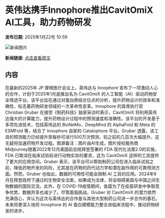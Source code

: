 # 英伟达携手Innophore推出CavitOmiX AI工具，助力药物研发

**发布日期**: 2025年1月22号 10:59

![新闻图片](https://pic.chinaz.com/picmap/202306261708321795_8.jpg)

**新闻链接**: [点击查看原文](https://www.aibase.com/zh/news/14922)

## 内容

在最新的2025年 JP 摩根医疗会议上，英伟达与 Innophore 宣布了一项激动人心的合作，计划于2025年1月底推出名为 CavitOmiX 的人工智能（AI）驱动药物安全筛选平台。该平台旨在通过对蛋白质结合位点的分析，提升药物设计的效率和准确性，标志着药物研发领域的一次革命性变革。Innophore 的首席执行官 Christian Gruber 在接受《制药科技》独家采访时表示，CavitOmiX 将利用英伟达强大的计算能力，提升药物设计过程中的预测速度和准确性。该平台的开发基于多项先进技术，包括英伟达的 BioNeMo、DeepMind 的 AlphaFold 和 Meta 的 ESMFold 等，结合了 Innophore 自家的 Catalophore 平台。Gruber 透露，该工具的预测能力已经提升至每秒可进行500万次预测，较之前的几百次大幅提升，这无疑将加速药物开发过程。图源备注：图片由AI生成，图片授权服务商Midjourney随着2022年12月美国前总统拜登签署的 FDA 现代化法案2.0的实施，FDA 已取消在临床试验前进行动物实验的要求，这为 CavitOmiX 这样的工具提供了更大的应用空间。Gruber 表示，该平台可以帮助制药公司在进入临床试验之前，降低药物开发的风险，尤其是在药物的药代动力学和潜在副作用的可靠预测方面。然而，Gruber 也指出，数据的可用性可能会限制 AI 工具的应用。2024年9月在拜登政府下通过的生物安全法案，如果成为法律，将会阻碍美国与中国之间生物数据的国际交流。此外，在 COVID-19疫情期间，各国为了在疫苗研发中争取竞争优势，数据共享也减少了。尽管面临挑战，Gruber 对 CavitOmiX 的潜力依然充满信心，并认为这次与英伟达的合作是与其他大型制药公司进一步合作的基石，未来将更深入地将 Innophore 的 AI 蛋白建模能力整合进临床流程中，推动药物研发的进步。
